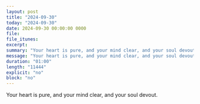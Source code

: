 ```yaml
---
layout: post
title: "2024-09-30"
today: "2024-09-30"
date: 2024-09-30 00:00:00 0000
file:
file_itunes:
excerpt:
summary: "Your heart is pure, and your mind clear, and your soul devout."
message: "Your heart is pure, and your mind clear, and your soul devout."
duration: "01:00"
length: "11444"
explicit: "no"
block: "no"
---
```

Your heart is pure, and your mind clear, and your soul devout.

